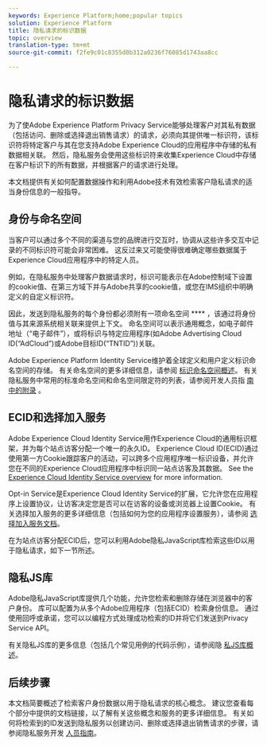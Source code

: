 ```yaml
---
keywords: Experience Platform;home;popular topics
solution: Experience Platform
title: 隐私请求的标识数据
topic: overview
translation-type: tm+mt
source-git-commit: f2fe9c01c8355d0b312a0236f76085d1743aa8cc

---
```



# 隐私请求的标识数据

为了使Adobe Experience Platform Privacy Service能够处理客户对其私有数据（包括访问、删除或选择退出销售请求）的请求，必须向其提供唯一标识符，该标识符将特定客户与其在您支持Adobe Experience Cloud的应用程序中存储的私有数据相关联。 然后，隐私服务会使用这些标识符来收集Experience Cloud中存储在客户标识下的所有数据，并根据客户的请求进行处理。

本文档提供有关如何配置数据操作和利用Adobe技术有效检索客户隐私请求的适当身份信息的一般指导。

## 身份与命名空间

当客户可以通过多个不同的渠道与您的品牌进行交互时，协调从这些许多交互中记录的不同标识符可能会非常困难。 这反过来又可能使得很难确定哪些数据属于Experience Cloud应用程序中的特定人员。

例如，在隐私服务中处理客户数据请求时，标识可能表示在Adobe控制域下设置的cookie值、在第三方域下并与Adobe共享的cookie值，或您在IMS组织中明确定义的自定义标识符。

因此，发送到隐私服务的每个身份都必须附有一项命名空间 **** ，该通过将身份值与其来源系统相关联来提供上下文。 命名空间可以表示通用概念，如电子邮件地址（“电子邮件”），或将标识与特定应用程序(如Adobe Advertising Cloud ID(“AdCloud”)或Adobe目标ID(“TNTID”))关联。

Adobe Experience Platform Identity Service维护着全球定义和用户定义标识命名空间的存储。 有关命名空间的更多详细信息，请参阅 [标识命名空间概述](https://www.adobe.io/apis/experienceplatform/home/profile-identity-segmentation/profile-identity-segmentation-services.html#!api-specification/markdown/narrative/technical_overview/identity_namespace_overview/identity_namespace_overview.md)。 有关隐私服务中常用的标准命名空间和命名空间限定符的列表，请参阅开发人员指 [南中的附录](api/appendix.md) 。

## ECID和选择加入服务

Adobe Experience Cloud Identity Service用作Experience Cloud的通用标识框架，并为每个站点访客分配一个唯一的永久ID。 Experience Cloud ID(ECID)通过使用第一方Cookie跟踪客户的活动，可以跨多个应用程序唯一标识设备，并允许您在不同的Experience Cloud应用程序中标识同一站点访客及其数据。 See the [Experience Cloud Identity Service overview](https://docs.adobe.com/content/help/en/id-service/using/intro/overview.html) for more information.

Opt-in Service是Experience Cloud Identity Service的扩展，它允许您在应用程序上设置协议，让访客决定您是否可以在访客的设备或浏览器上设置Cookie。 有关选择加入服务的更多详细信息（包括如何为您的应用程序设置服务），请参阅 [选择加入服务文档](https://docs.adobe.com/content/help/en/id-service/using/implementation/opt-in-service/optin-overview.html)。

在为站点访客分配ECID后，您可以利用Adobe隐私JavaScript库检索这些ID以用于隐私请求，如下一节所述。

## 隐私JS库

Adobe隐私JavaScript库提供几个功能，允许您检索和删除存储在浏览器中的客户身份。 库可以配置为从多个Adobe应用程序（包括ECID）检索身份信息。 通过使用回呼或承诺，您可以以编程方式处理成功检索的ID并将它们发送到Privacy Service API。

有关隐私JS库的更多信息（包括几个常见用例的代码示例），请参阅隐 [私JS库概述](js-library.md)。

## 后续步骤

本文档简要概述了检索客户身份数据以用于隐私请求的核心概念。 建议您查看每个部分中提供的文档链接，以了解有关这些概念和服务的更多详细信息。 有关如何将检索到的ID发送到隐私服务以创建访问、删除或选择退出销售请求的步骤，请参阅隐私服务开发 [人员指南](api/getting-started.md)。